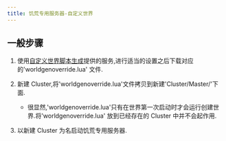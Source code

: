 ```yaml
---
title: 饥荒专用服务器-自定义世界
---
```


## 一般步骤

1.  使用[自定义世界脚本生成][0]提供的服务,进行适当的设置之后下载对应的'worldgenoverride.lua'
    文件.

2.  新建 Cluster,将'worldgenoverride.lua'文件拷贝到新建'Cluster/Master/'下面.

    -   很显然,'worldgenoverride.lua'只有在世界第一次启动时才会运行创建世界.将'worldgenoverride.lua'
        放到已经存在的 Cluster 中并不会起作用.
    
3.  以新建 Cluster 为名启动饥荒专用服务器.
    



[0]: <http://www.lyun.me/lyun/1191> 
